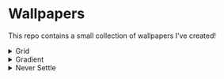 # Wallpapers
This repo contains a small collection of wallpapers I've created!

<details>
<summary>Grid</summary>
<img src="/grid/grid_grey.png" />
<img src="/grid/grid.png" />
<img src="/grid/grid_red.png" />
</details>

<details>
<summary>Gradient</summary>
<img src="/gradient/grey.jpg" />
<img src="/gradient/blue.jpg" />
<img src="/gradient/red.jpg" />
</details>

<details>
<summary>Never Settle</summary>
<img src="/never-settle/Never%20Settle.png" />
<img src="/never-settle/Never%20Settle%20blank.png" />
</details>
